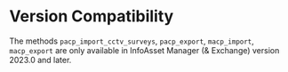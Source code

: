 # Version Compatibility
The methods `pacp_import_cctv_surveys`, `pacp_export`, `macp_import`, `macp_export` are only available in InfoAsset Manager (& Exchange) version 2023.0 and later.  
